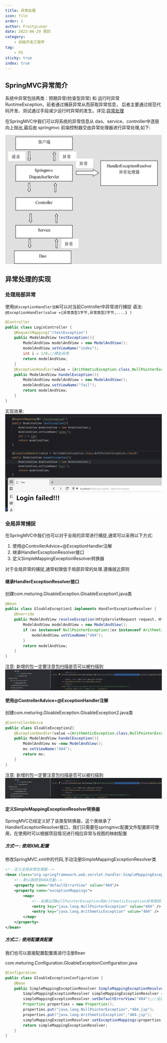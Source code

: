 ```yaml
---
title: 异常处理
icon: file
order: 1
author: FrostyLunar
date: 2023-06-29 周四
category:
	- 初级开发工程师
tag:
	- P5
sticky: true
index: true
---
```


## SpringMVC异常简介

系统中异常包括两类：预期异常(检查型异常) 和 运行时异常 RuntimeException，前者通过捕获异常从而获取异常信息， 后者主要通过规范代码开发、测试通过手段减少运行时异常的发生。详见:[异常处理](../../../../../01_JavaSE阶段/B_进阶/01_异常处理/异常处理.md)

在SpringMVC中我们可以将系统的异常信息从 dao、service、controller中逐层向上抛出,最后由 springmvc 前端控制器交由异常处理器进行异常处理,如下:

![](./assets/image-20230629181634061.png)

## 异常处理的实现

### 处理局部异常

使用`@ExceptionHandler注解`可以对当前Controller中异常进行捕捉
语法:  `@ExceptionHandler(value ={异常类型1字节,异常类型2字节,....} )`

```Java
@Controller
public class LoginController {
    @RequestMapping("/testException")
    public ModelAndView testException(){
        ModelAndView modelAndView = new ModelAndView();
        modelAndView.setViewName("index");
        int i = 1/0;//模拟异常
        return modelAndView;
    }
    @ExceptionHandler(value = {ArithmeticException.class,NullPointerException.class})
    public ModelAndView handelException(){
        ModelAndView modelAndView = new ModelAndView();
        modelAndView.setViewName("fail");
        return modelAndView;
    }
}
```

实现效果:
![](./assets/动画.gif)

###  全局异常捕捉

在SpringMVC中我们也可以对于全局的异常进行捕捉,通常可以采用以下方式:
1. 使用@ControllerAdvice+@ExceptionHandler注解
2. 继承HandlerExceptionResolver接口
3. 定义SimpleMappingExceptionResolver转换器

对于全局异常的捕捉,通常权限低于局部异常的处理.遵循就近原则


#### 继承HandlerExceptionResolver接口

创建com.meturing.GloableException.GloableException1.java类
```Java
@Bean
public class GloableException1 implements HandlerExceptionResolver {
    @Override
    public ModelAndView resolveException(HttpServletRequest request, HttpServletResponse response, Object handler, Exception ex) {
        ModelAndView modelAndView = new ModelAndView();
        if (ex instanceof NullPointerException||ex instanceof ArithmeticException){
            modelAndView.setViewName("404");
        }
        return modelAndView;
    }
}
```

注意: 新增的包一定要注意包扫描是否可以被扫描到
![](./assets/image-20230630154310702.png)


#### 使用@ControllerAdvice+@ExceptionHandler注解

创建com.meturing.GloableException.GloableException2.java类
```Java
@ControllerAdvice
public class GloableException2{
    @ExceptionHandler(value ={ArithmeticException.class,NullPointerException.class} )
    public ModelAndView handelException(){
        ModelAndView mv =new ModelAndView();
        mv.setViewName("404");
        return mv;
    }
}
```

注意: 新增的包一定要注意包扫描是否可以被扫描到
![](./assets/image-20230630154310702.png)


#### 定义SimpleMappingExceptionResolver转换器

SpringMVC已经定义好了该类型转换器，这个类继承了HandlerExceptionResolver接口，我们只需要在springmvc配置文件配置即可使用，在使用时可以根据项目情况进行相应异常与视图的映射配置


##### 方式一 : 使用XML配置

修改SpringMVC.xml中的代码,手动注册SimpleMappingExceptionResolver类
```XML
<!--定义全局异常处理器-->
<bean class="org.springframework.web.servlet.handler.SimpleMappingExceptionResolver">
	<!--默认跳转至404页面-->
	<property name="defaultErrorView" value="404"/>
	<property name="exceptionMappings">
		<map>
			<!--如果出现NullPointerException和ArithmeticException异常跳转至404页面-->
			<entry key="java.lang.NullPointerException" value="404" />
			<entry key="java.lang.ArithmeticException" value="404" />
		</map>
	</property>
</bean>
```

##### 方式二 : 使用配置类配置

我们也可以直接配置配置类进行注册Bean

com.meturing.Configuration.GloableExceptionConfiguration.java
```Java
@Configuration
public class GloableExceptionConfiguration {
    @Bean
    public SimpleMappingExceptionResolver SimpleMappingExceptionResolver(){
        SimpleMappingExceptionResolver simpleMappingExceptionResolver = new SimpleMappingExceptionResolver();
        simpleMappingExceptionResolver.setDefaultErrorView("404");//设置默认的视图
        Properties properties = new Properties();
        properties.put("java.lang.NullPointerException","404.jsp");
        properties.put("java.lang.ArithmeticException","404.jsp");
        simpleMappingExceptionResolver.setExceptionMappings(properties);
        return simpleMappingExceptionResolver;
    }
}
```